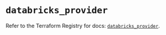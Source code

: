 # `databricks_provider`

Refer to the Terraform Registry for docs: [`databricks_provider`](https://registry.terraform.io/providers/databricks/databricks/1.88.0/docs/resources/provider).
